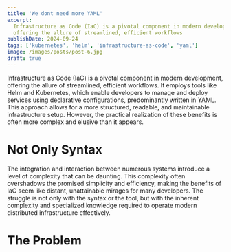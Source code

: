 ```yaml
---
title: 'We dont need more YAML'
excerpt:
  Infrastructure as Code (IaC) is a pivotal component in modern development,
  offering the allure of streamlined, efficient workflows
publishDate: 2024-09-24
tags: ['kubernetes', 'helm', 'infrastructure-as-code', 'yaml']
image: /images/posts/post-6.jpg
draft: true
---
```


Infrastructure as Code (IaC) is a pivotal component in modern development,
offering the allure of streamlined, efficient workflows. It employs tools like
Helm and Kubernetes, which enable developers to manage and deploy services using
declarative configurations, predominantly written in YAML. This approach allows
for a more structured, readable, and maintainable infrastructure setup. However,
the practical realization of these benefits is often more complex and elusive
than it appears.

# Not Only Syntax

The integration and interaction between numerous systems introduce a level of
complexity that can be daunting. This complexity often overshadows the promised
simplicity and efficiency, making the benefits of IaC seem like distant,
unattainable mirages for many developers. The struggle is not only with the
syntax or the tool, but with the inherent complexity and specialized knowledge
required to operate modern distributed infrastructure effectively.

# The Problem
